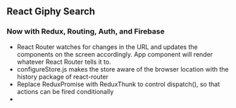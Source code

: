## React Giphy Search
### Now with Redux, Routing, Auth, and Firebase

- React Router watches for changes in the URL and updates the components on the screen accordingly. App component will render whatever React Router tells it to.
- configureStore.js makes the store aware of the browser location with the history package of react-router
- Replace ReduxPromise with ReduxThunk to control dispatch(), so that actions can be fired conditionally
- 
